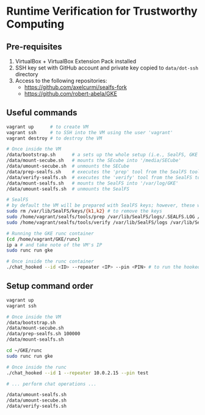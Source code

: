 # Runtime Verification for Trustworthy Computing

## Pre-requisites
1. VirtualBox + VirtualBox Extension Pack installed
2. SSH key set with GitHub account and private key copied to `data/dot-ssh` directory
3. Access to the following repositories:
    - https://github.com/axelcurmi/sealfs-fork
    - https://github.com/robert-abela/GKE

## Useful commands
```bash
vagrant up      # to create VM
vagrant ssh     # to SSH into the VM using the user 'vagrant'
vagrant destroy # to destroy the VM

# Once inside the VM
/data/bootstrap.sh      # a sets up the whole setup (i.e., SealFS, GKE via runc)
/data/mount-secube.sh   # mounts the SEcube into '/media/SECube'
/data/umount-secube.sh  # unmounts the SECube
/data/prep-sealfs.sh    # executes the 'prep' tool from the SealFS toolkit (keystream size needs to be provided as argument)
/data/verify-sealfs.sh  # executes the 'verify' tool from the SealFS toolit
/data/mount-sealfs.sh   # mounts the SealFS into '/var/log/GKE'
/data/umount-sealfs.sh  # unmounts the SealFS

# SealFS
# by default the VM will be prepared with SealFS keys; however, these were not generated via the SECube
sudo rm /var/lib/SealFS/keys/{k1,k2} # to remove the keys
sudo /home/vagrant/sealfs/tools/prep /var/lib/SealFS/logs/.SEALFS.LOG /var/lib/SealFS/keys/k1 /var/lib/SealFS/keys/k2 $KEYSTREAM_SIZE # to regenerate the SealFS keys via SECube hardware randomness
sudo /home/vagrant/sealfs/tools/verify /var/lib/SealFS/logs /var/lib/SealFS/keys/k1 /var/lib/SealFS/keys/k2 # to verify the hooked logs (need to umount the SealFS directory first)

# Running the GKE runc container
(cd /home/vagrant/GKE/runc)
ip a # and take note of the VM's IP
sudo runc run gke

# Once inside the runc container
./chat_hooked --id <ID> --repeater <IP> --pin <PIN> # to run the hooked chat application with SECube
```

## Setup command order
```bash
vagrant up
vagrant ssh

# Once inside the VM
/data/bootstrap.sh
/data/mount-secube.sh
/data/prep-sealfs.sh 100000
/data/mount-sealfs.sh

cd ~/GKE/runc
sudo runc run gke

# Once inside the runc
./chat_hooked --id 1 --repeater 10.0.2.15 --pin test

# ... perform chat operations ...

/data/umount-sealfs.sh
/data/umount-secube.sh
/data/verify-sealfs.sh
```
